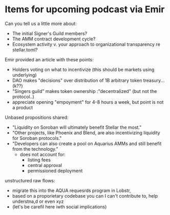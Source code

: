# Items for upcoming podcast via Emir

Can you tell us a little more about:

- The initial Signer's Guild members?
- The AMM contract development cycle?
- Ecosystem activity v. your approach to organizational transparency re stellar.toml?

Emir provided an article with these points:
- Holders voting on what to incentivize (this should be markets using underlying)
- DAO makes "decisions" over distribution of 1B arbitrary token treasury... (k??)
- "Singers guild" makes token ownership :"decentralized" (but not the protocol..)
- appreciate opening "empoyment" for 4-8 hours a week, but point is not a product

Unbased propositions shared:
- "Liquidity on Soroban will ultimately benefit Stellar the most."
- "Other projects, like Phoenix and Blend, are also incentivizing liquidity for Soroban protocols."
- "Developers can also create a pool on Aquarius AMMs and still benefit from the technology."
  - does not account for:
    -  listing fees
    -  central approval
    -  permissioned deployment


unstructured raw flows:
- migrate this into the AQUA requesrds program in Lobstr,
- based on a proporietary codebase you can I can't contribute to, help understna,d or even xyz
- (let's be carefil here iwth social implications)
